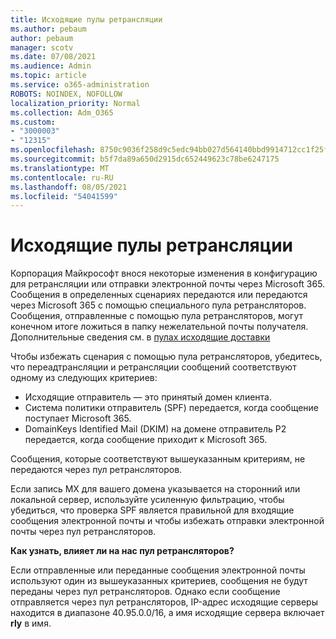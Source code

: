 ```yaml
---
title: Исходящие пулы ретрансляции
ms.author: pebaum
author: pebaum
manager: scotv
ms.date: 07/08/2021
ms.audience: Admin
ms.topic: article
ms.service: o365-administration
ROBOTS: NOINDEX, NOFOLLOW
localization_priority: Normal
ms.collection: Adm_O365
ms.custom:
- "3000003"
- "12315"
ms.openlocfilehash: 8750c9036f258d9c5edc94bb027d564140bbd9914712cc1f25ff3abc3f4b9468
ms.sourcegitcommit: b5f7da89a650d2915dc652449623c78be6247175
ms.translationtype: MT
ms.contentlocale: ru-RU
ms.lasthandoff: 08/05/2021
ms.locfileid: "54041599"
---
```

# <a name="outbound-relay-pool"></a>Исходящие пулы ретрансляции

Корпорация Майкрософт внося некоторые изменения в конфигурацию для ретрансляции или отправки электронной почты через Microsoft 365. Сообщения в определенных сценариях передаются или передаются через Microsoft 365 с помощью специального пула ретрансляторов. Сообщения, отправленные с помощью пула ретрансляторов, могут конечном итоге ложиться в папку нежелательной почты получателя. Дополнительные сведения см. в [пулах исходящие доставки](/microsoft-365/security/office-365-security/high-risk-delivery-pool-for-outbound-messages#relay-pool)

Чтобы избежать сценария с помощью пула ретрансляторов, убедитесь, что переадтрансляции и ретрансляции сообщений соответствуют одному из следующих критериев:

- Исходящие отправитель — это принятый домен клиента.
- Система политики отправитель (SPF) передается, когда сообщение поступает Microsoft 365.
- DomainKeys Identified Mail (DKIM) на домене отправитель P2 передается, когда сообщение приходит к Microsoft 365.
 
Сообщения, которые соответствуют вышеуказанным критериям, не передаются через пул ретрансляторов.

Если запись MX для вашего домена указывается на сторонний или локальной сервер, используйте усиленную фильтрацию, чтобы убедиться, что проверка SPF является правильной для входящие сообщения электронной почты и чтобы избежать отправки электронной почты через пул ретрансляторов.

**Как узнать, влияет ли на нас пул ретрансляторов?**

Если отправленные или переданные сообщения электронной почты используют один из вышеуказанных критериев, сообщения не будут переданы через пул ретрансляторов. Однако если сообщение отправляется через пул ретрансляторов, IP-адрес исходящие серверы находится в диапазоне 40.95.0.0/16, а имя исходящие сервера включает **rly** в имя.


